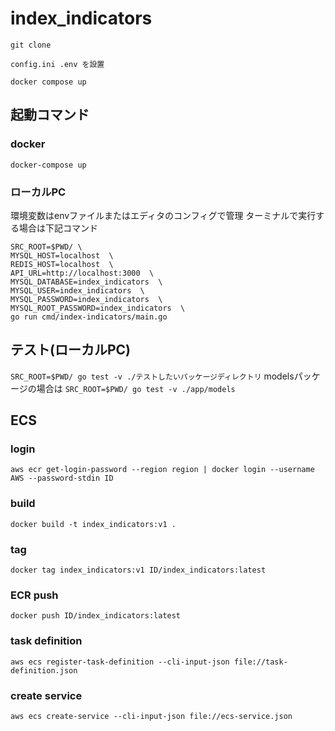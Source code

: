 # index_indicators

```
git clone

config.ini .env を設置

docker compose up
```

## 起動コマンド

### docker
`docker-compose up`

### ローカルPC
環境変数はenvファイルまたはエディタのコンフィグで管理
ターミナルで実行する場合は下記コマンド
```
SRC_ROOT=$PWD/ \
MYSQL_HOST=localhost  \
REDIS_HOST=localhost  \
API_URL=http://localhost:3000  \
MYSQL_DATABASE=index_indicators  \
MYSQL_USER=index_indicators  \
MYSQL_PASSWORD=index_indicators  \
MYSQL_ROOT_PASSWORD=index_indicators  \
go run cmd/index-indicators/main.go
```

## テスト(ローカルPC)
`SRC_ROOT=$PWD/ go test -v ./テストしたいパッケージディレクトリ`
modelsパッケージの場合は
`SRC_ROOT=$PWD/ go test -v ./app/models`

## ECS

### login 
`aws ecr get-login-password --region region | docker login --username AWS --password-stdin ID`
### build
`docker build -t index_indicators:v1 .`

### tag
`docker tag index_indicators:v1 ID/index_indicators:latest`

### ECR push
`docker push ID/index_indicators:latest`

### task definition
`aws ecs register-task-definition --cli-input-json file://task-definition.json`

### create service
`aws ecs create-service --cli-input-json file://ecs-service.json`
